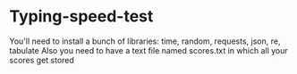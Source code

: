 # Typing-speed-test
You'll need to install a bunch of libraries: time, random, requests, json, re, tabulate
Also you need to have a text file named scores.txt in which all your scores get stored
